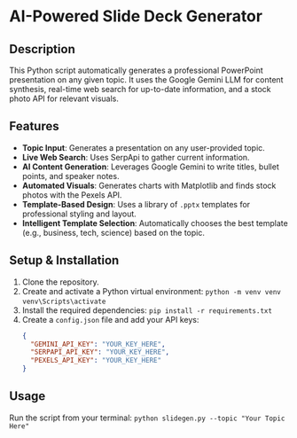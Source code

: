 # AI-Powered Slide Deck Generator

## Description
This Python script automatically generates a professional PowerPoint presentation on any given topic. It uses the Google Gemini LLM for content synthesis, real-time web search for up-to-date information, and a stock photo API for relevant visuals.

## Features
-   **Topic Input**: Generates a presentation on any user-provided topic.
-   **Live Web Search**: Uses SerpApi to gather current information.
-   **AI Content Generation**: Leverages Google Gemini to write titles, bullet points, and speaker notes.
-   **Automated Visuals**: Generates charts with Matplotlib and finds stock photos with the Pexels API.
-   **Template-Based Design**: Uses a library of `.pptx` templates for professional styling and layout.
-   **Intelligent Template Selection**: Automatically chooses the best template (e.g., business, tech, science) based on the topic.

## Setup & Installation
1.  Clone the repository.
2.  Create and activate a Python virtual environment:
    `python -m venv venv`
    `venv\Scripts\activate`
3.  Install the required dependencies:
    `pip install -r requirements.txt`
4.  Create a `config.json` file and add your API keys:
    ```json
    {
      "GEMINI_API_KEY": "YOUR_KEY_HERE",
      "SERPAPI_API_KEY": "YOUR_KEY_HERE",
      "PEXELS_API_KEY": "YOUR_KEY_HERE"
    }
    ```

## Usage
Run the script from your terminal:
`python slidegen.py --topic "Your Topic Here"`
